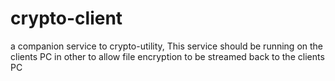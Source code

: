 # crypto-client
a companion service to crypto-utility, This service should be running on the clients PC in other to allow file encryption to be streamed back to the clients PC
